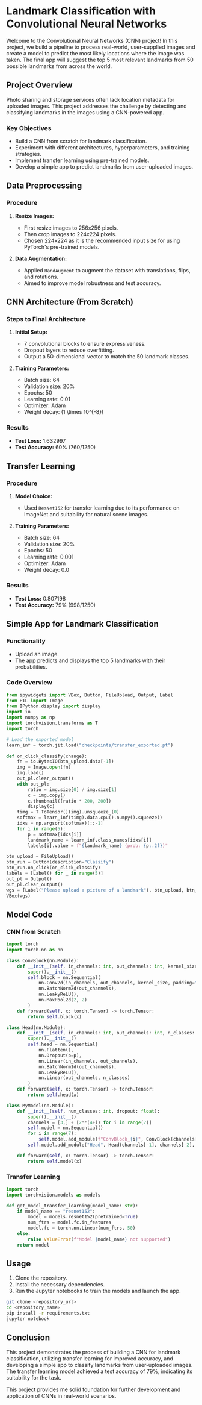 # Landmark Classification with Convolutional Neural Networks

Welcome to the Convolutional Neural Networks (CNN) project! In this project, we build a pipeline to process real-world, user-supplied images and create a model to predict the most likely locations where the image was taken. The final app will suggest the top 5 most relevant landmarks from 50 possible landmarks from across the world.

## Project Overview

Photo sharing and storage services often lack location metadata for uploaded images. This project addresses the challenge by detecting and classifying landmarks in the images using a CNN-powered app.

### Key Objectives

- Build a CNN from scratch for landmark classification.
- Experiment with different architectures, hyperparameters, and training strategies.
- Implement transfer learning using pre-trained models.
- Develop a simple app to predict landmarks from user-uploaded images.

## Data Preprocessing

### Procedure

1. **Resize Images:**

   - First resize images to 256x256 pixels.
   - Then crop images to 224x224 pixels.
   - Chosen 224x224 as it is the recommended input size for using PyTorch's pre-trained models.

2. **Data Augmentation:**
   - Applied `RandAugment` to augment the dataset with translations, flips, and rotations.
   - Aimed to improve model robustness and test accuracy.

## CNN Architecture (From Scratch)

### Steps to Final Architecture

1. **Initial Setup:**

   - 7 convolutional blocks to ensure expressiveness.
   - Dropout layers to reduce overfitting.
   - Output a 50-dimensional vector to match the 50 landmark classes.

2. **Training Parameters:**
   - Batch size: 64
   - Validation size: 20%
   - Epochs: 50
   - Learning rate: 0.01
   - Optimizer: Adam
   - Weight decay: \(1 \times 10^{-8}\)

### Results

- **Test Loss:** 1.632997
- **Test Accuracy:** 60% (760/1250)

## Transfer Learning

### Procedure

1. **Model Choice:**

   - Used `ResNet152` for transfer learning due to its performance on ImageNet and suitability for natural scene images.

2. **Training Parameters:**
   - Batch size: 64
   - Validation size: 20%
   - Epochs: 50
   - Learning rate: 0.001
   - Optimizer: Adam
   - Weight decay: 0.0

### Results

- **Test Loss:** 0.807198
- **Test Accuracy:** 79% (998/1250)

## Simple App for Landmark Classification

### Functionality

- Upload an image.
- The app predicts and displays the top 5 landmarks with their probabilities.

### Code Overview

```python
from ipywidgets import VBox, Button, FileUpload, Output, Label
from PIL import Image
from IPython.display import display
import io
import numpy as np
import torchvision.transforms as T
import torch

# Load the exported model
learn_inf = torch.jit.load("checkpoints/transfer_exported.pt")

def on_click_classify(change):
    fn = io.BytesIO(btn_upload.data[-1])
    img = Image.open(fn)
    img.load()
    out_pl.clear_output()
    with out_pl:
        ratio = img.size[0] / img.size[1]
        c = img.copy()
        c.thumbnail([ratio * 200, 200])
        display(c)
    timg = T.ToTensor()(img).unsqueeze_(0)
    softmax = learn_inf(timg).data.cpu().numpy().squeeze()
    idxs = np.argsort(softmax)[::-1]
    for i in range(5):
        p = softmax[idxs[i]]
        landmark_name = learn_inf.class_names[idxs[i]]
        labels[i].value = f"{landmark_name} (prob: {p:.2f})"

btn_upload = FileUpload()
btn_run = Button(description="Classify")
btn_run.on_click(on_click_classify)
labels = [Label() for _ in range(5)]
out_pl = Output()
out_pl.clear_output()
wgs = [Label("Please upload a picture of a landmark"), btn_upload, btn_run, out_pl] + labels
VBox(wgs)
```

## Model Code

### CNN from Scratch

```python
import torch
import torch.nn as nn

class ConvBlock(nn.Module):
    def __init__(self, in_channels: int, out_channels: int, kernel_size: int):
        super().__init__()
        self.block = nn.Sequential(
            nn.Conv2d(in_channels, out_channels, kernel_size, padding="same"),
            nn.BatchNorm2d(out_channels),
            nn.LeakyReLU(),
            nn.MaxPool2d(2, 2)
        )
    def forward(self, x: torch.Tensor) -> torch.Tensor:
        return self.block(x)

class Head(nn.Module):
    def __init__(self, in_channels: int, out_channels: int, n_classes: int, p: float):
        super().__init__()
        self.head = nn.Sequential(
            nn.Flatten(),
            nn.Dropout(p=p),
            nn.Linear(in_channels, out_channels),
            nn.BatchNorm1d(out_channels),
            nn.LeakyReLU(),
            nn.Linear(out_channels, n_classes)
        )
    def forward(self, x: torch.Tensor) -> torch.Tensor:
        return self.head(x)

class MyModel(nn.Module):
    def __init__(self, num_classes: int, dropout: float):
        super().__init__()
        channels = [3,] + [2**(4+i) for i in range(7)]
        self.model = nn.Sequential()
        for i in range(7):
            self.model.add_module(f"ConvBlock_{i}", ConvBlock(channels[i], channels[i+1]))
        self.model.add_module("Head", Head(channels[-1], channels[-2], num_classes, dropout))

    def forward(self, x: torch.Tensor) -> torch.Tensor:
        return self.model(x)
```

### Transfer Learning

```python
import torch
import torchvision.models as models

def get_model_transfer_learning(model_name: str):
    if model_name == "resnet152":
        model = models.resnet152(pretrained=True)
        num_ftrs = model.fc.in_features
        model.fc = torch.nn.Linear(num_ftrs, 50)
    else:
        raise ValueError(f"Model {model_name} not supported")
    return model
```

## Usage

1. Clone the repository.
2. Install the necessary dependencies.
3. Run the Jupyter notebooks to train the models and launch the app.

```bash
git clone <repository_url>
cd <repository_name>
pip install -r requirements.txt
jupyter notebook
```

## Conclusion

This project demonstrates the process of building a CNN for landmark classification, utilizing transfer learning for improved accuracy, and developing a simple app to classify landmarks from user-uploaded images. The transfer learning model achieved a test accuracy of 79%, indicating its suitability for the task.

This project provides me solid foundation for further development and application of CNNs in real-world scenarios.
